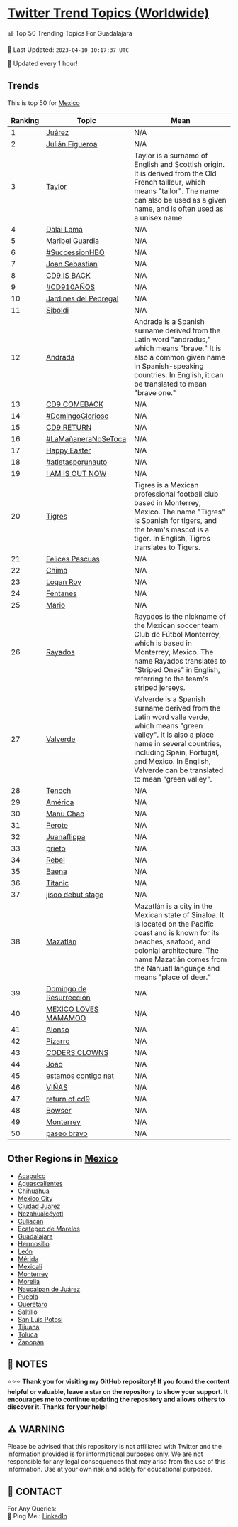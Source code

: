 [Twitter Trend Topics (Worldwide)](https://github.com/ErcinDedeoglu/Twitter-Trend-Topics)
==========


📊 Top 50 Trending Topics For Guadalajara

📆 Last Updated: `2023-04-10 10:17:37 UTC`

🔧 Updated every 1 hour!


## Trends

This is top 50 for [Mexico](</Mexico>)

| Ranking | Topic | Mean |
| ------- | ------------ | ------------ |
| 1 | [Juárez](http://twitter.com/search?q=Ju%c3%a1rez) | N/A |
| 2 | [Julián Figueroa](http://twitter.com/search?q=Juli%c3%a1n+Figueroa) | N/A |
| 3 | [Taylor](http://twitter.com/search?q=Taylor) | Taylor is a surname of English and Scottish origin. It is derived from the Old French tailleur, which means "tailor". The name can also be used as a given name, and is often used as a unisex name. |
| 4 | [Dalai Lama](http://twitter.com/search?q=Dalai+Lama) | N/A |
| 5 | [Maribel Guardia](http://twitter.com/search?q=Maribel+Guardia) | N/A |
| 6 | [#SuccessionHBO](http://twitter.com/search?q=%23SuccessionHBO) | N/A |
| 7 | [Joan Sebastian](http://twitter.com/search?q=Joan+Sebastian) | N/A |
| 8 | [CD9 IS BACK](http://twitter.com/search?q=CD9+IS+BACK) | N/A |
| 9 | [#CD910AÑOS](http://twitter.com/search?q=%23CD910A%c3%91OS) | N/A |
| 10 | [Jardines del Pedregal](http://twitter.com/search?q=Jardines+del+Pedregal) | N/A |
| 11 | [Siboldi](http://twitter.com/search?q=Siboldi) | N/A |
| 12 | [Andrada](http://twitter.com/search?q=Andrada) | Andrada is a Spanish surname derived from the Latin word "andradus," which means "brave." It is also a common given name in Spanish-speaking countries. In English, it can be translated to mean "brave one." |
| 13 | [CD9 COMEBACK](http://twitter.com/search?q=CD9+COMEBACK) | N/A |
| 14 | [#DomingoGlorioso](http://twitter.com/search?q=%23DomingoGlorioso) | N/A |
| 15 | [CD9 RETURN](http://twitter.com/search?q=CD9+RETURN) | N/A |
| 16 | [#LaMañaneraNoSeToca](http://twitter.com/search?q=%23LaMa%c3%b1aneraNoSeToca) | N/A |
| 17 | [Happy Easter](http://twitter.com/search?q=Happy+Easter) | N/A |
| 18 | [#atletasporunauto](http://twitter.com/search?q=%23atletasporunauto) | N/A |
| 19 | [I AM IS OUT NOW](http://twitter.com/search?q=I+AM+IS+OUT+NOW) | N/A |
| 20 | [Tigres](http://twitter.com/search?q=Tigres) | Tigres is a Mexican professional football club based in Monterrey, Mexico. The name "Tigres" is Spanish for tigers, and the team's mascot is a tiger. In English, Tigres translates to Tigers. |
| 21 | [Felices Pascuas](http://twitter.com/search?q=Felices+Pascuas) | N/A |
| 22 | [Chima](http://twitter.com/search?q=Chima) | N/A |
| 23 | [Logan Roy](http://twitter.com/search?q=Logan+Roy) | N/A |
| 24 | [Fentanes](http://twitter.com/search?q=Fentanes) | N/A |
| 25 | [Mario](http://twitter.com/search?q=Mario) | N/A |
| 26 | [Rayados](http://twitter.com/search?q=Rayados) | Rayados is the nickname of the Mexican soccer team Club de Fútbol Monterrey, which is based in Monterrey, Mexico. The name Rayados translates to "Striped Ones" in English, referring to the team's striped jerseys. |
| 27 | [Valverde](http://twitter.com/search?q=Valverde) | Valverde is a Spanish surname derived from the Latin word valle verde, which means "green valley". It is also a place name in several countries, including Spain, Portugal, and Mexico. In English, Valverde can be translated to mean "green valley". |
| 28 | [Tenoch](http://twitter.com/search?q=Tenoch) | N/A |
| 29 | [América](http://twitter.com/search?q=Am%c3%a9rica) | N/A |
| 30 | [Manu Chao](http://twitter.com/search?q=Manu+Chao) | N/A |
| 31 | [Perote](http://twitter.com/search?q=Perote) | N/A |
| 32 | [Juanaflippa](http://twitter.com/search?q=Juanaflippa) | N/A |
| 33 | [prieto](http://twitter.com/search?q=prieto) | N/A |
| 34 | [Rebel](http://twitter.com/search?q=Rebel) | N/A |
| 35 | [Baena](http://twitter.com/search?q=Baena) | N/A |
| 36 | [Titanic](http://twitter.com/search?q=Titanic) | N/A |
| 37 | [jisoo debut stage](http://twitter.com/search?q=jisoo+debut+stage) | N/A |
| 38 | [Mazatlán](http://twitter.com/search?q=Mazatl%c3%a1n) | Mazatlán is a city in the Mexican state of Sinaloa. It is located on the Pacific coast and is known for its beaches, seafood, and colonial architecture. The name Mazatlán comes from the Nahuatl language and means "place of deer." |
| 39 | [Domingo de Resurrección](http://twitter.com/search?q=Domingo+de+Resurrecci%c3%b3n) | N/A |
| 40 | [MEXICO LOVES MAMAMOO](http://twitter.com/search?q=MEXICO+LOVES+MAMAMOO) | N/A |
| 41 | [Alonso](http://twitter.com/search?q=Alonso) | N/A |
| 42 | [Pizarro](http://twitter.com/search?q=Pizarro) | N/A |
| 43 | [CODERS CLOWNS](http://twitter.com/search?q=CODERS+CLOWNS) | N/A |
| 44 | [Joao](http://twitter.com/search?q=Joao) | N/A |
| 45 | [estamos contigo nat](http://twitter.com/search?q=estamos+contigo+nat) | N/A |
| 46 | [VIÑAS](http://twitter.com/search?q=VI%c3%91AS) | N/A |
| 47 | [return of cd9](http://twitter.com/search?q=return+of+cd9) | N/A |
| 48 | [Bowser](http://twitter.com/search?q=Bowser) | N/A |
| 49 | [Monterrey](http://twitter.com/search?q=Monterrey) | N/A |
| 50 | [paseo bravo](http://twitter.com/search?q=paseo+bravo) | N/A |



## Other Regions in [Mexico](</Mexico>)

* [Acapulco](</Mexico/Acapulco.md>)
* [Aguascalientes](</Mexico/Aguascalientes.md>)
* [Chihuahua](</Mexico/Chihuahua.md>)
* [Mexico City](</Mexico/Mexico City.md>)
* [Ciudad Juarez](</Mexico/Ciudad Juarez.md>)
* [Nezahualcóyotl](</Mexico/Nezahualcóyotl.md>)
* [Culiacán](</Mexico/Culiacán.md>)
* [Ecatepec de Morelos](</Mexico/Ecatepec de Morelos.md>)
* [Guadalajara](</Mexico/Guadalajara.md>)
* [Hermosillo](</Mexico/Hermosillo.md>)
* [León](</Mexico/León.md>)
* [Mérida](</Mexico/Mérida.md>)
* [Mexicali](</Mexico/Mexicali.md>)
* [Monterrey](</Mexico/Monterrey.md>)
* [Morelia](</Mexico/Morelia.md>)
* [Naucalpan de Juárez](</Mexico/Naucalpan de Juárez.md>)
* [Puebla](</Mexico/Puebla.md>)
* [Querétaro](</Mexico/Querétaro.md>)
* [Saltillo](</Mexico/Saltillo.md>)
* [San Luis Potosí](</Mexico/San Luis Potosí.md>)
* [Tijuana](</Mexico/Tijuana.md>)
* [Toluca](</Mexico/Toluca.md>)
* [Zapopan](</Mexico/Zapopan.md>)



## 📝 NOTES

⭐⭐⭐ **Thank you for visiting my GitHub repository! If you found the content helpful or valuable, leave a star on the repository to show your support. It encourages me to continue updating the repository and allows others to discover it. Thanks for your help!**


## ⚠️ WARNING

Please be advised that this repository is not affiliated with Twitter and the information provided is for informational purposes only. We are not responsible for any legal consequences that may arise from the use of this information. Use at your own risk and solely for educational purposes.


## 📨 CONTACT

 For Any Queries:  
            🏓 Ping Me : [LinkedIn](https://www.linkedin.com/in/ercindedeoglu/)
